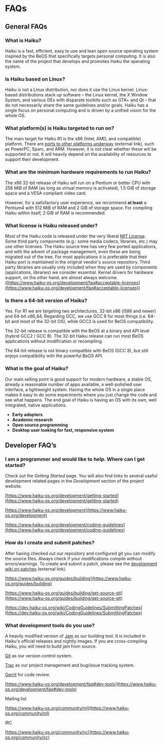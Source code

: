 # FAQs

## General FAQs

### What is Haiku?

Haiku is a fast, efficient, easy to use and lean open source operating system inspired by the BeOS that specifically targets personal computing. It is also the name of the project that develops and promotes Haiku the operating system.

### Is Haiku based on Linux?

Haiku is not a Linux distribution, nor does it use the Linux kernel.  Linux-based distributions stack up software – the Linux kernel, the X Window System, and various DEs with disparate toolkits such as GTK+ and Qt – that do not necessarily share the same guidelines and/or goals.  Haiku has a single focus on personal computing and is driven by a unified vision for the whole OS.

### What platform(s) is Haiku targeted to run on?

The main target for Haiku R1 is the x86 (Intel, AMD, and compatible) platform. There are [ports to other platforms underway](https://www.haiku-os.org/guides/building/port_status) (external link), such as PowerPC, Sparc, and ARM. However, it is not clear whether these will be supported or not. It will heavily depend on the availability of resources to support their development.

### What are the minimum hardware requirements to run Haiku?

The x86 32-bit release of Haiku will run on a Pentium or better CPU with 256 MiB of RAM (as long as virtual memory is activated), 1.5 GiB of storage space and a VESA compliant video card.

However, for a satisfactory user experience, we recommend **at least** a Pentium4 with 512 MiB of RAM and 2 GiB of storage space. For compiling Haiku within itself, 2 GiB of RAM is recommended.

### What license is Haiku released under?

Most of the Haiku code is released under the very liberal [MIT License](https://opensource.org/licenses/mit-license.php). Some third party components (e.g.: some media codecs, libraries, etc.) may use other licenses.  The Haiku source tree has very few ported applications, and with the advent of package management, even these are being migrated out of the tree. For most applications it is preferable that their Haiku port is maintained in the original vendor's source repository. Third party libraries are usually only included when they are used by components (applications, libraries) we consider essential. Kernel drivers for hardware support, on the other hand, are almost always welcome.  ([https://www.haiku-os.org/development/faq#acceptable-licenses](https://www.haiku-os.org/development/faq#acceptable-licenses))

### Is there a 64-bit version of Haiku?

Yes. For R1 we are targeting two architectures, 32-bit x86 (i586 and newer) and 64-bit x86_64.  Regarding GCC, we use GCC 8 for most things (i.e. 64-bit and most of the 32-bit OS), while GCC2 is used for BeOS compatibility.

The 32-bit release is compatible with the BeOS at a binary and API level (hybrid GCC2 / GCC 8). The 32-bit Haiku release can run most BeOS applications without modification or recompiling.

The 64-bit release is not binary compatible with BeOS (GCC 8), but still enjoys compatibility with the powerful BeOS API.

### What is the goal of Haiku?

Our main selling point is good support for modern hardware, a stable OS, already a reasonable number of apps available, a well-polished user interface, a lightweight system.  Having the whole OS in a single place makes it easy to do some experiments where you just change the code and see what happens.  The end goal of Haiku is having an OS with its own, well integrated, native applications.

- **Early adopters**
- **Academic research**
- **Open source programming**
- **Desktop user looking for fast, responsive system**

## **Developer FAQ’s**

### I am a programmer and would like to help. Where can I get started?

Check out the *Getting Started* page. You will also find links to several useful development related pages in the *Development* section of the project website.

[https://www.haiku-os.org/development/getting-started](https://www.haiku-os.org/development/getting-started)

[https://www.haiku-os.org/development](https://www.haiku-os.org/development)

[https://www.haiku-os.org/development/coding-guidelines](https://www.haiku-os.org/development/coding-guidelines)

### How do I create and submit patches?

After having checked out our repository and configured git you can modify the source files. Always check if your modifications compile without errors/warnings. To create and submit a patch, please see the [development wiki on patches](https://dev.haiku-os.org/wiki/CodingGuidelines/SubmittingPatches) (external link).

[https://www.haiku-os.org/guides/building](https://www.haiku-os.org/guides/building)

[https://www.haiku-os.org/guides/building/get-source-git](https://www.haiku-os.org/guides/building/get-source-git)

[https://dev.haiku-os.org/wiki/CodingGuidelines/SubmittingPatches](https://dev.haiku-os.org/wiki/CodingGuidelines/SubmittingPatches)

### What development tools do you use?

A heavily modified version of [Jam](http://www.perforce.com/jam/jam.html) as our building tool. It is included in Haiku's official releases and nightly images. If you are cross-compiling Haiku, you will need to build jam from source.

[Git](http://git-scm.com/) as our version control system.

[Trac](https://dev.haiku-os.org/) as our project management and bug/issue tracking system.

[Gerrit](https://review.haiku-os.org/) for code review.

[https://www.haiku-os.org/development/faq#dev-tools](https://www.haiku-os.org/development/faq#dev-tools)

Mailing list

[https://www.haiku-os.org/community/ml](https://www.haiku-os.org/community/ml)

IRC

[https://www.haiku-os.org/community/irc](https://www.haiku-os.org/community/irc)